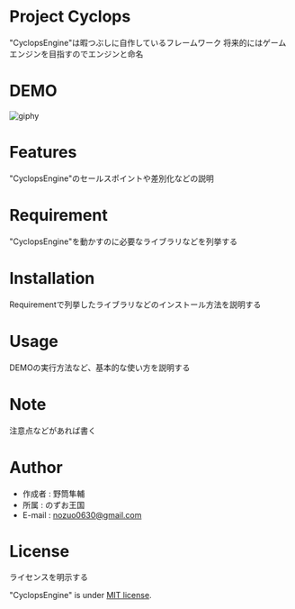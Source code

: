 # Project Cyclops

"CyclopsEngine"は暇つぶしに自作しているフレームワーク
将来的にはゲームエンジンを目指すのでエンジンと命名

# DEMO

![giphy](https://user-images.githubusercontent.com/66367386/170819431-bc74a551-e7d5-420d-9891-66de32df0a62.gif)


# Features

"CyclopsEngine"のセールスポイントや差別化などの説明

# Requirement

"CyclopsEngine"を動かすのに必要なライブラリなどを列挙する

# Installation

Requirementで列挙したライブラリなどのインストール方法を説明する

# Usage

DEMOの実行方法など、基本的な使い方を説明する

# Note

注意点などがあれば書く

# Author
* 作成者  : 野筒隼輔
* 所属    : のずお王国
* E-mail  : nozuo0630@gmail.com

# License
ライセンスを明示する

"CyclopsEngine" is under [MIT license](https://en.wikipedia.org/wiki/MIT_License).

